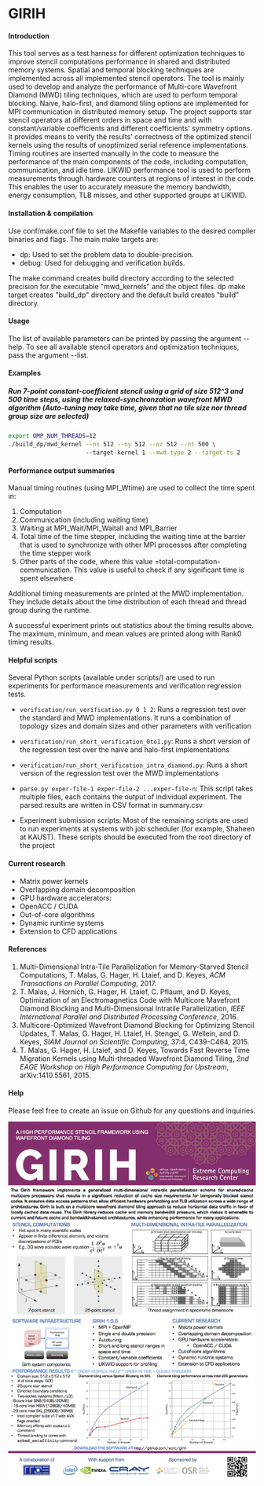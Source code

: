 GIRIH
============

#### Introduction
This tool serves as a test harness for different optimization techniques to
improve stencil computations performance in shared and distributed memory
systems. Spatial and temporal blocking techniques are implemented across all 
implemented stencil operators. The tool is mainly used to develop and analyze 
the performance of Multi-core Wavefront Diamond (MWD) tiling techniques, which 
are used to perform temporal blocking. Naive, halo-first, and diamond tiling 
options are implemented for MPI communication in distributed memory setup. The 
project supports star stencil operators at different orders in space and time 
and with constant/variable coefficients and different coefficients' symmetry 
options. It provides means to verify the results' correctness of the optimized 
stencil kernels using the results of unoptimized serial reference 
implementations. Timing routines are inserted manually in the code to measure 
the performance of the main components of the code, including computation, 
communication, and idle time.
LIKWID performance tool is used to perform measurements through hardware 
counters at regions of interest in the code. This enables the user to accurately 
measure the memory bandwidth, energy consumption, TLB misses, and other 
supported groups at LIKWID.


#### Installation & compilation
Use conf/make.conf file to set the Makefile variables to the 
desired compiler binaries and flags. The main make targets are:
* dp: Used to set the problem data to double-precision.
* debug: Used for debugging and verification builds.

The make command creates build directory according to the selected precision for 
the executable "mwd_kernels" and the object files. dp make target creates "build_dp" 
directory and the default build creates "build" directory.


#### Usage
The list of available parameters can be printed by passing the argument --help.
To see all available stencil operators and optimization techniques, pass the 
argument --list.

#### Examples
##### Run 7-point constant-coefficient stencil using a grid of size 512^3 and 500 time steps, using the relaxed-synchronzation wavefront MWD algorithm (Auto-tuning may take time, given that no tile size nor thread group size are selected)

```sh
export OMP_NUM_THREADS=12
./build_dp/mwd_kernel --nx 512 --ny 512 --nz 512 --nt 500 \ 
                      --target-kernel 1 --mwd-type 2 --target-ts 2
```

#### Performance output summaries
Manual timing routines (using MPI_Wtime) are used to collect the time spent in:
  1) Computation
  2) Communication (including waiting time)
  3) Waiting at MPI_Wait/MPI_Waitall and MPI_Barrier
  4) Total time of the time stepper, including the waiting time at the barrier
     that is used to synchronize with other MPI processes after completing the 
     time stepper work
  5) Other parts of the code, where this value =total-computation-communication.
     This value is useful to check if any significant time is spent elsewhere

Additional timing measurements are printed at the MWD implementation. They 
include details about the time distribution of each thread and thread group 
during the runtime.

A successful experiment prints out statistics about the timing results above. 
The maximum, minimum, and mean values are printed along with Rank0 timing 
results.


#### Helpful scripts
Several Python scripts (available under scripts/) are used to run experiments 
for performance measurements and verification regression tests.
- `verification/run_verification.py 0 1 2`: 
       Runs a regression test over the standard and MWD implementations. It 
       runs a combination of topology sizes and domain sizes and other 
       parameters with verification 

- `verification/run_short_verification_0to1.py`:
       Runs a short version of the regression test over the naive and halo-first
       implementations

- `verification/run_short_verification_intra_diamond.py`:
       Runs a short version of the regression test over the MWD implementations

- `parse.py exper-file-1 exper-file-2 ...exper-file-n`:
       This script takes multiple files, each contains the output of individual
       experiment. The parsed results are written in CSV format in summary.csv

- Experiment submission scripts: 
        Most of the remaining scripts are used to run experiments at systems 
        with job scheduler (for example, Shaheen at KAUST). These scripts should 
	be executed from the root directory of the project


#### Current research
*  Matrix power kernels
*  Overlapping domain decomposition 
*  GPU hardware accelerators:
*  OpenACC / CUDA 
*  Out-of-core algorithms
*  Dynamic runtime systems
*  Extension to CFD applications


#### References
1. Multi-Dimensional Intra-Tile Parallelization for Memory-Starved Stencil Computations,
T. Malas, G. Hager, H. Ltaief, and D. Keyes,
*ACM Transactions on Parallel Computing*, 2017.
2. T. Malas, J. Hornich, G. Hager, H. Ltaief, C. Pflaum, and D. Keyes, Optimization of an
Electromagnetics Code with Multicore Mavefront Diamond Blocking and Multi-Dimensional Intratile
Parallelization, *IEEE International Parallel and Distributed Processing Conference*, 2016.
3. Multicore-Optimized Wavefront Diamond Blocking for Optimizing Stencil Updates,
T. Malas, G. Hager, H. Ltaief, H. Stengel, G. Wellein, and D. Keyes,
*SIAM Journal on Scientific Computing*, 37:4, C439-C464, 2015.
4. T. Malas, G. Hager, H. Ltaief, and D. Keyes, Towards Fast Reverse Time Migration Kernels
using Multi-threaded Wavefront Diamond Tiling, *2nd EAGE Workshop on High Performance
Computing for Upstream*, arXiv:1410.5561, 2015.

#### Help
Please feel free to create an issue on Github for any questions and inquiries.

![Handout](docs/GIRIH-handout-sc17.png)
